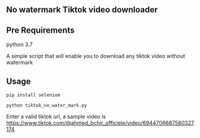 ## No watermark Tiktok video downloader
## Pre Requirements

python         3.7

A simple script that will enable you to download any tiktok video without watermark

## Usage
```
pip install selenium
```


```
python tiktok_no_water_mark.py
```

Enter a valid tiktok url, a sample video is https://www.tiktok.com/@ahmed_bchir_officiele/video/6944706687580327174


